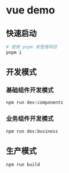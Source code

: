 # vue demo

## 快速启动

```sh
# 使用 pnpm 来管理项目
pnpm i
```

## 开发模式

### 基础组件开发模式

```sh
npm run dev:components
```

### 业务组件开发模式

```sh
npm run dev:business
```

## 生产模式

```sh
npm run build
```